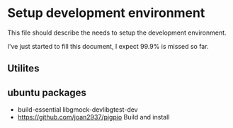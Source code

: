 # Setup development environment

This file should describe the needs to setup the development environment.

I've just started to fill this document, I expect 99.9% is missed so far.

## Utilites

## ubuntu packages 

- build-essential libgmock-devlibgtest-dev 
- https://github.com/joan2937/pigpio 
  Build and install 

